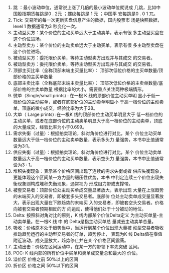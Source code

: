 1. 跳 ：最小波动单位，通常说上涨了几倍的最小波动单位就说成 几跳，比如中国股指期货每跳是0 . 2元 ；螺纹每跳是 1 元 ；中国平 安每跳是0 . 0 1 兀。 
2. Tick: 交易所的每一次更新实盘信息产生的数据，国内股票市 场是快照数据，level 1 数据通常为3 秒变化一次。 
3. 主动型买方：某个价位的主动买单远大于主动卖单，表示有很 多主动型买盘在这个价位进场。 
4. 主动型卖方：某个价位的主动卖单远大于主动买单，表示有很 多主动型卖盘在这个价位进场。 
5. 被动型买方：委托限价买单，等待主动型卖方出现并与其成交 的交易者。 
6. 被动型卖方：委托限价卖单，等待主动型买方出现并与其成交 的交易者。 
7. 顶部主买比率（全称顶部末端主买量比率）： 顶部次低位价格的主买单数量/顶部价格的主买单数量 
8. 底部主卖比率（全称底部末端主卖量比率）： 顶部次低位价格的主卖单数量/底部价格的主卖单数量 根据比率的大小，需要重点关注两种极端情形。 
9. 微单（Single/small prints) : 在一根 K 线的顶部价位主动买单明 显小于低一档价位的主动买单，或者在底部价位的主动卖单明显小 于高一档价位的主动卖单，顶底的微小成交，经验比率为大于28。 
10. 大单（ Large prints) :在一根K 线的顶部价位主动买单明显大于 低一档价位的主动买单，或者在底部价位的主动卖单明显大于高一档价位的主动卖单，顶底的大量成交，经验比率为小于0.699。 
11. 需求失衡（过量）：根据拍卖理论，斜对角价位进行对比，某个 价位主动买单数量远大于低一档价位的主动卖单数量，表示多头力 量强势，本书中比值通常设为3:1。 
12. 供应失衡（过量）：根据拍卖理论，斜对角价位进行对比，某个 价位主动卖单数量远大于高一档价位的主动买单数量，表示空头力 量强势，本书中比值通常设为3 : 1。 
13. 堆积失衡现象：表示某个价格区间出现了连续的需求失衡或者 供应失衡现象，更能体现这个区间某一方力量的碾压性优势，本书 中判定连续三个价位出现失衡现象则构成堆积失衡现象，通常视为 形成阻力带或支撑带。 
14. 被套交易者：顶部价位处主动买单成交量显著放大，表示出现 大量在上涨趋势的末端买入的交易者，即被套多头交易者。底部价 位处主动卖单成交量显著放大，表示出现大量在下跌趋势的末端买 入的交易者，即被套空头交易者。价格向被套交易者预期相反的方 向运动，使得他们处于十分被动的地位。 
15. Delta: 按照斜对角对比的原则，K 线内部某个价位Delta定义 为主动买单量-主动卖单量。在一根K 线 中 的 Delta是指主动买单总 量减去主动卖单总量。 
16. 吸收：价格原本处于趋势当中，当运行到某个价位出现大量被 动型交易者吸收推动趋势运行的主动型交易者的订单，趋势停止， 表现为K 线 Delta值在零值附近波动，成交量放大，趋势停止并在某 个价格区间震荡。 
17. 主动出击：价格在区间运动中，在某一方的带领下率先突破 区间。 
18. POC: K 线内部的所有价位中买单和卖单成交量总和最大的 价位。
19. 溢价区 价格之前 50%以上的区间
20. 折价区 价格之间 50%以下的区间